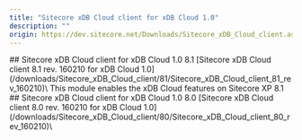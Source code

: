 ```yaml
---
title: "Sitecore xDB Cloud client for xDB Cloud 1.0"
description: ""
origin: https://dev.sitecore.net/Downloads/Sitecore_xDB_Cloud_client.aspx
---
```


<Card variant='outlineRaised' px={0} mb={8}>
<CardHeader>
## Sitecore xDB Cloud client for xDB Cloud 1.0 8.1
</CardHeader>
<CardBody>
[Sitecore xDB Cloud client 8.1 rev. 160210 for xDB Cloud 1.0](/downloads/Sitecore_xDB_Cloud_client/81/Sitecore_xDB_Cloud_client_81_rev_160210)\
This module enables the xDB Cloud features on Sitecore XP 8.1


</CardBody>          
</Card>
<Card variant='outlineRaised' px={0} mb={8}>
<CardHeader>
## Sitecore xDB Cloud client for xDB Cloud 1.0 8.0
</CardHeader>
<CardBody>
[Sitecore xDB Cloud client 8.0 rev. 160210 for xDB Cloud 1.0](/downloads/Sitecore_xDB_Cloud_client/80/Sitecore_xDB_Cloud_client_80_rev_160210)\

</CardBody>          
</Card>